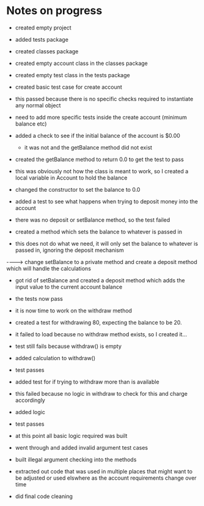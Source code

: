 Notes on progress
=================

* created empty project
* added tests package
* created classes package
* created empty account class in the classes package
* created empty test class in the tests package

* created basic test case for create account
* this passed because there is no specific checks required to instantiate any normal object
* need to add more specific tests inside the create account (minimum balance etc)
* added a check to see if the initial balance of the account is $0.00
    * it was not and the getBalance method did not exist
* created the getBalance method to return 0.0 to get the test to pass
* this was obviously not how the class is meant to work, so I created a local variable in Account to hold the balance
* changed the constructor to set the balance to 0.0

* added a test to see what happens when trying to deposit money into the account
* there was no deposit or setBalance method, so the test failed
* created a method which sets the balance to whatever is passed in
* this does not do what we need, it will only set the balance to whatever is passed in, ignoring the deposit mechanism

----> change setBalance to a private method and create a deposit method which will handle the calculations

* got rid of setBalance and created a deposit method which adds the input value to the current account balance
* the tests now pass

* it is now time to work on the withdraw method
* created a test for withdrawing 80, expecting the balance to be 20.
* it failed to load because no withdraw method exists, so I created it...
* test still fails because withdraw() is empty
* added calculation to withdraw()
* test passes

* added test for if trying to withdraw more than is available
* this failed because no logic in withdraw to check for this and charge accordingly
* added logic
* test passes

* at this point all basic logic required was built
* went through and added invalid argument test cases
* built illegal argument checking into the methods
* extracted out code that was used in multiple places that might want to be adjusted or used elswhere as the account requirements change over time

* did final code cleaning

